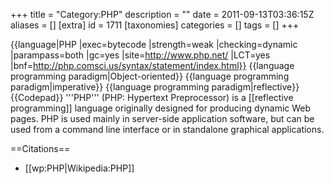 +++
title = "Category:PHP"
description = ""
date = 2011-09-13T03:36:15Z
aliases = []
[extra]
id = 1711
[taxonomies]
categories = []
tags = []
+++

{{language|PHP
|exec=bytecode
|strength=weak
|checking=dynamic
|parampass=both
|gc=yes
|site=http://www.php.net/
|LCT=yes
|bnf=http://php.comsci.us/syntax/statement/index.html}}
{{language programming paradigm|Object-oriented}}
{{language programming paradigm|imperative}}
{{language programming paradigm|reflective}}{{Codepad}}
'''PHP''' (PHP: Hypertext Preprocessor) is a [[reflective programming]] language originally designed for producing dynamic Web pages. PHP is used mainly in server-side application software, but can be used from a command line interface or in standalone graphical applications.

==Citations==
* [[wp:PHP|Wikipedia:PHP]]
